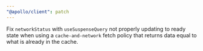 ```yaml
---
"@apollo/client": patch
---
```


Fix `networkStatus` with `useSuspenseQuery` not properly updating to ready state when using a `cache-and-network` fetch policy that returns data equal to what is already in the cache.
